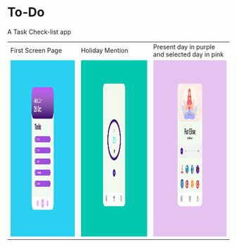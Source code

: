 # To-Do

A Task Check-list app



<table>
  <tr>
    <td>First Screen Page</td>
     <td>Holiday Mention</td>
     <td>Present day in purple and selected day in pink</td>
  </tr>
  <tr>
    <td><img src="/Todo_ui.jpg" width=270 height=400></td>
    <td><img src="/countdown_UI.jpg" width=270 height=400></td>
    <td><img src="/podcast_Ui.jpg" width=270 height=400></td>
  </tr>
 </table>

